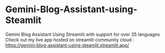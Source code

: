 # Gemini-Blog-Assistant-using-Steamlit
Gemini Blog Assistant Using Streamlit with support for over 35 languages
Check out my live app hosted on streamlit community cloud : https://gemini-blog-assistant-using-steamlit.streamlit.app/
